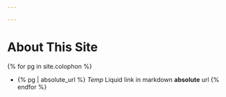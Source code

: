 ```yaml
---

---
```

# About This Site


{% for pg in site.colophon %}
- {% pg | absolute_url %} *Temp* Liquid link in markdown **absolute** url
{% endfor %}